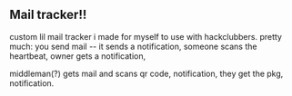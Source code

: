 ## Mail tracker!!
custom lil mail tracker i made for myself to use with hackclubbers.
pretty much:
you send mail -- it sends a notification,
someone scans the heartbeat, owner gets a notification,

middleman(?) gets mail and scans qr code, notification,
they get the pkg, notification.
